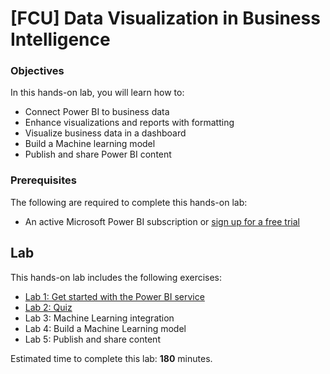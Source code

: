 <a name="HOLTitle"></a>
# [FCU] Data Visualization in Business Intelligence #
  
<a name="Objectives"></a>
### Objectives ###

In this hands-on lab, you will learn how to:
 
- Connect Power BI to business data
- Enhance visualizations and reports with formatting
- Visualize business data in a dashboard 
- Build a Machine learning model
- Publish and share Power BI content

<a name="Prerequisites"></a>
### Prerequisites ###

The following are required to complete this hands-on lab: 
- An active Microsoft Power BI subscription or [sign up for a free trial](https://app.powerbi.com/signupredirect?pbi_source=web) 
 
<a name="Exercises"></a>
## Lab ##

This hands-on lab includes the following exercises:

- [Lab 1: Get started with the Power BI service](./Lab1/readme.md)  
- [Lab 2: Quiz](./Lab2/readme.md)    
- Lab 3: Machine Learning integration
- Lab 4: Build a Machine Learning model 
- Lab 5: Publish and share content 


 
Estimated time to complete this lab: **180** minutes.